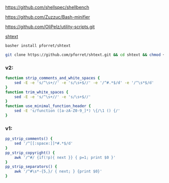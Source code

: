 https://github.com/shellspec/shellbench

https://github.com/Zuzzuc/Bash-minifier

https://github.com/OliPelz/utility-scripts.git


[shtext](https://github.com/pforret/shtext)
```bash
basher install pforret/shtext
```
```bash
git clone https://github.com/pforret/shtext.git && cd shtext && chmod +x shtext.sh
```

### v2:
```bash
function strip_comments_and_white_spaces {
	sed -E -e 's/^\s+//' -e 's/\s+$//' -e '/^#.*$/d' -e '/^\s*$/d'
}
function trim_white_spaces {
	sed -E -e 's/^\s+//' -e 's/\s+$//'
}
function use_minimal_function_header {
	sed -E 's/function ([a-zA-Z0-9_]*) \{/\1 () {/'
}
```

### v1:
```bash
pp_strip_comments() {
	sed '/^[[:space:]]*#.*$/d'
}
pp_strip_copyright() {
	awk '/^#/ {if(!p){ next }} { p=1; print $0 }'
}
pp_strip_separators() {
	awk '/^#\s*-{5,}/ { next; } {print $0}'
}
```
